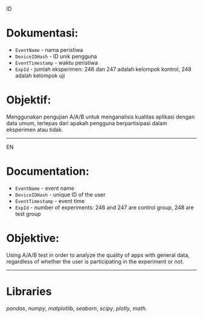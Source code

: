 ID
# Dokumentasi:
- `EventName` - nama peristiwa
- `DeviceIDHash` - ID unik pengguna
- `EventTimestamp` - waktu peristiwa
- `ExpId` - jumlah eksperimen: 246 dan 247 adalah kelompok kontrol, 248 adalah kelompok uji

# Objektif:
Menggunakan pengujian A/A/B untuk menganalisis kualitas aplikasi dengan data umum, terlepas dari apakah pengguna berpartisipasi dalam eksperimen atau tidak.

-----------------------------------------------
EN
# Documentation:
- `EventName` - event name
- `DeviceIDHash` - unique ID of the user
- `EventTimestamp` - event time
- `ExpId` - number of experiments: 246 and 247 are control group, 248 are test group

# Objektive:
Using A/A/B test in order to analyze the quality of apps with general data, regardless of whether the user is participating in the experiment or not.

-----------------------------------------------

# Libraries
*pandas*,
*numpy*,
*matplotlib*,
*seaborn*,
*scipy*,
*plotly*,
*math*.

